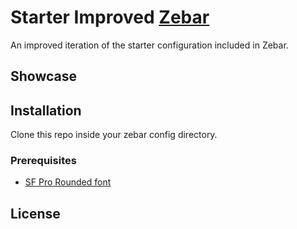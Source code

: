 # Starter Improved [Zebar](https://github.com/glzr-io/zebar)

An improved iteration of the starter configuration included in Zebar.

## Showcase 

## Installation

Clone this repo inside your zebar config directory.

### Prerequisites

* [SF Pro Rounded font](https://developer.apple.com/fonts/) 

## License
